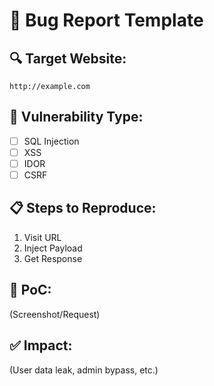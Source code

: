 # 🐞 Bug Report Template

## 🔍 Target Website:
`http://example.com`

## 📌 Vulnerability Type:
- [ ] SQL Injection
- [ ] XSS
- [ ] IDOR
- [ ] CSRF

## 📋 Steps to Reproduce:
1. Visit URL
2. Inject Payload
3. Get Response

## 🧪 PoC:
(Screenshot/Request)

## ✅ Impact:
(User data leak, admin bypass, etc.)

